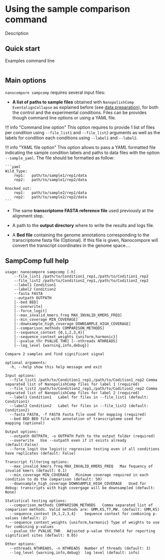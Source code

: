 # Using the sample comparison command

Description

## Quick start

Examples command line

```
```

## Main options

`nanocompore sampcomp` requires several input files:

* **A list of paths to sample files** obtained with `NanopolishComp EventalignCollapse` as explained before (see [data preparation](data_preparation.md)), for both the control and the experimental conditions. Files can be provides though command line options or using a YAML file.

!!! info "Command line option"
	This option requires to provide 1 list of files per condition using `--file_list1` and `--file_list2` arguments as well as the labels for condition each conditions using `--label1` and `--label2`.

!!! info "YAML file option"
    This option allows to pass a YAML formatted file indicating the sample condition labels and paths to data files with the option `--sample_yaml`. The file should be formatted as follow:

    ```yaml
    Wild_Type:
        rep1:   path/to/sample1/rep1/data
        rep2:   path/to/sample1/rep2/data

    Knocked_out:
        rep1:   path/to/sample2/rep1/data
        rep2:   path/to/sample2/rep2/data
    ```

* The same **transcriptome FASTA reference file** used previously at the alignment step.

* A path to the **output directory** where to write the results and logs file.

* A **Bed file** containing the genome annotations corresponding to the transcriptome fasta file (Optional). If this file is given, Nanocompore will convert the transcript coordinates in the genome space....


## SampComp full help

```text
usage: nanocompore sampcomp [-h]
	--file_list1 /path/to/Condition1_rep1,/path/to/Codition1_rep2
	--file_list2 /path/to/Condition2_rep1,/path/to/Codition2_rep2
    --label1 Condition1
    --label2 Condition2
    --fasta FASTA
    --outpath OUTPATH
    [--bed BED]
    [--overwrite]
	[--force_logit]
	[--max_invalid_kmers_freq MAX_INVALID_KMERS_FREQ]
	[--min_coverage MIN_COVERAGE]
	[--downsample_high_coverage DOWNSAMPLE_HIGH_COVERAGE]
	[--comparison_methods COMPARISON_METHODS]
	[--sequence_context {0,1,2,3,4}]
	[--sequence_context_weights {uniform,harmonic}]
	[--pvalue_thr PVALUE_THR] [--nthreads NTHREADS]
	[--log_level {warning,info,debug}]

Compare 2 samples and find significant signal

optional arguments:
  -h, --help show this help message and exit

Input options:
  --file_list1 /path/to/Condition1_rep1,/path/to/Codition1_rep2 Comma separated list of NanopolishComp files for label 1 (required)
  --file_list2 /path/to/Condition2_rep1,/path/to/Codition2_rep2	Comma separated list of NanopolishComp files for label 2 (required)
  --label1 Condition1	Label for files in --file_list1 (default: Condition1)
  --label2 Condition2   Label for files in --file_list2 (default: Condition2)
  --fasta FASTA, -f FASTA Fasta file used for mapping (required)
  --bed BED	BED file with annotation of transcriptome used for	mapping (optional)

Output options:
  --outpath OUTPATH, -o OUTPATH	Path to the output folder (required)
  --overwrite	Use --outpath even if it exists already (default:False)
  --force_logit	Use logistic regression testing even if all conditions have replicates (default: False)

Transcript filtering options:
  --max_invalid_kmers_freq MAX_INVALID_KMERS_FREQ	Max fequency of invalid kmers (default: 0.1)
  --min_coverage MIN_COVERAGE	Minimum coverage required in each condition to do the comparison (default: 50)
  --downsample_high_coverage DOWNSAMPLE_HIGH_COVERAGE	Used for debug: transcripts with high covergage will be downsampled (default: None)

Statistical testing options:
  --comparison_methods COMPARISON_METHODS	Comma separated list of comparison methods. Valid methods are: GMM,KS,TT,MW. (default: GMM,KS)
  --sequence_context {0,1,2,3,4}	Sequence context for combining p-values (default: 2)
  --sequence_context_weights {uniform,harmonic}	Type of weights to use for combining p-values
  --pvalue_thr PVALUE_THR	Adjusted p-value threshold for reporting significant sites (default: 0.05)

Other options:
  --nthreads NTHREADS, -n NTHREADS	Number of threads (default: 3)
  --log_level {warning,info,debug}	log level (default: info)
```

